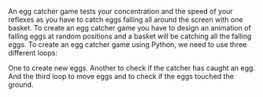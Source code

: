 An egg catcher game tests your concentration and the speed of your reflexes as you have to catch eggs falling all around the screen with one basket. To create an egg catcher game you have to design an animation of falling eggs at random positions and a basket will be catching all the falling eggs.
To create an egg catcher game using Python, we need to use three different loops:

One to create new eggs.
Another to check if the catcher has caught an egg.
And the third loop to move eggs and to check if the eggs touched the ground.
